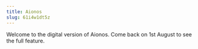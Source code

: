 ```yaml
---
title: Aionos
slug: 61i4w1dt5z
---
```


Welcome to the digital version of Aionos. Come back on 1st August to see the full feature.